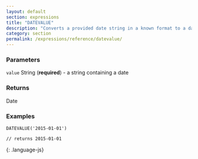 ```yaml
---
layout: default
section: expressions
title: "DATEVALUE"
description: "Converts a provided date string in a known format to a date value."
category: section
permalink: /expressions/reference/datevalue/
---
```


### Parameters

`value` String (__required__) - a string containing a date

### Returns

Date

### Examples

~~~
DATEVALUE('2015-01-01')

// returns 2015-01-01
~~~
{: .language-js}